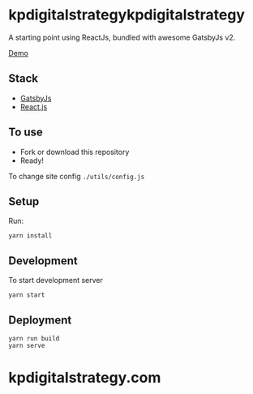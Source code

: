 # kpdigitalstrategykpdigitalstrategy

A starting point using ReactJs, bundled with awesome GatsbyJs v2.

[Demo](https://kpdigitalstrategy.netlify.com/)

## Stack

- [GatsbyJs](https://www.gatsbyjs.org/)
- [React.js](https://reactjs.org/)

## To use

- Fork or download this repository
- Ready!

To change site config `./utils/config.js`

## Setup

Run:

```
yarn install
```

## Development

To start development server

```
yarn start
```

## Deployment

```
yarn run build
yarn serve
```

# kpdigitalstrategy.com
